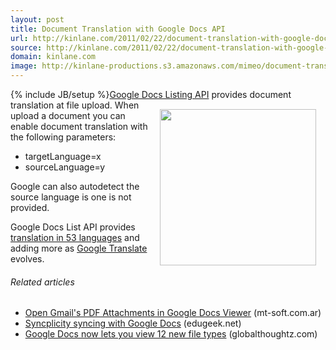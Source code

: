```yaml
---
layout: post
title: Document Translation with Google Docs API
url: http://kinlane.com/2011/02/22/document-translation-with-google-docs-api/
source: http://kinlane.com/2011/02/22/document-translation-with-google-docs-api/
domain: kinlane.com
image: http://kinlane-productions.s3.amazonaws.com/mimeo/document-translation.jpg
---
```

{% include JB/setup %}<a href="http://code.google.com/apis/documents/" target="_blank">Google Docs Listing API</a> provides document translation at file upload.
<img style="padding: 15px;" src="http://kinlane-productions.s3.amazonaws.com/mimeo/document-translation.jpg" alt="" width="250" align="right" />
When upload a document you can enable document translation with the following parameters:
<ul class="mainlist">
	<li>targetLanguage=x</li>
	<li>sourceLanguage=y</li>
</ul>
Google can also autodetect the source language is one is not provided.<p></p>
Google Docs List API provides <a href="http://translate.google.com/support/?hl=en" target="_blank">translation in 53 languages</a> and adding more as <a href="http://translate.google.com/#" target="_blank">Google Translate</a> evolves.
<h6 class="zemanta-related-title" style="font-size: 1em;">Related articles</h6>
<ul class="zemanta-article-ul">
	<li class="zemanta-article-ul-li"><a href="http://www.mt-soft.com.ar/2011/02/21/open-gmails-pdf-attachments-in-google-docs-viewer/">Open Gmail's PDF Attachments in Google Docs Viewer</a> (mt-soft.com.ar)</li>
	<li class="zemanta-article-ul-li"><a href="http://www.edugeek.net/forums/windows/71243-syncplicity-syncing-google-docs.html">Syncplicity syncing with Google Docs</a> (edugeek.net)</li>
	<li class="zemanta-article-ul-li"><a href="http://globalthoughtz.com/2011/02/google-docs-now-lets-you-view-12-new-file-types/">Google Docs now lets you view 12 new file types</a> (globalthoughtz.com)</li>
</ul>
